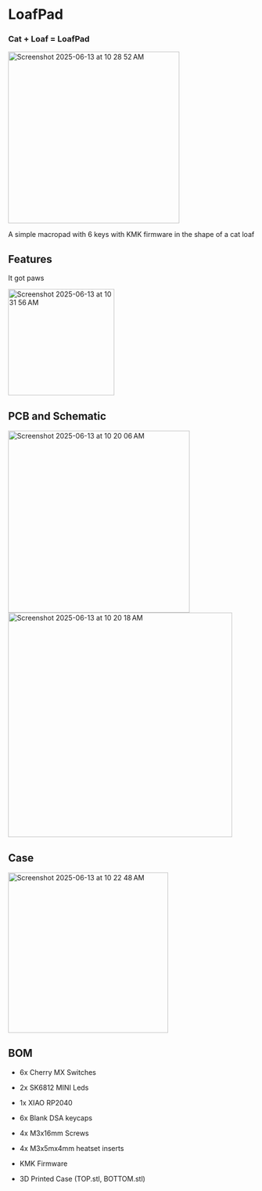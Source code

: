 # LoafPad

### Cat + Loaf = LoafPad

<img width="350" alt="Screenshot 2025-06-13 at 10 28 52 AM" src="https://github.com/user-attachments/assets/5aef8e71-93d8-419d-a58b-201408d25139" />

A simple macropad with 6 keys with KMK firmware in the shape of a cat loaf

## Features

It got paws

<img width="217" alt="Screenshot 2025-06-13 at 10 31 56 AM" src="https://github.com/user-attachments/assets/bd9ab718-6ec1-47a3-a53a-9099d889d10e" />


## PCB and Schematic

<img width="371" alt="Screenshot 2025-06-13 at 10 20 06 AM" src="https://github.com/user-attachments/assets/84bafbae-9f63-4f3d-83e8-dca5f2ed2d0e" />
<img width="458" alt="Screenshot 2025-06-13 at 10 20 18 AM" src="https://github.com/user-attachments/assets/ba6100ed-6d5d-4dfe-a7e0-ed3e874c77eb" />

## Case

<img width="327" alt="Screenshot 2025-06-13 at 10 22 48 AM" src="https://github.com/user-attachments/assets/4969d306-d28b-4d0b-b3ff-e70d3a818e7e" />

## BOM
- 6x Cherry MX Switches
- 2x SK6812 MINI Leds
- 1x XIAO RP2040
- 6x Blank DSA keycaps
- 4x M3x16mm Screws
- 4x M3x5mx4mm heatset inserts

- KMK Firmware
- 3D Printed Case (TOP.stl, BOTTOM.stl)

